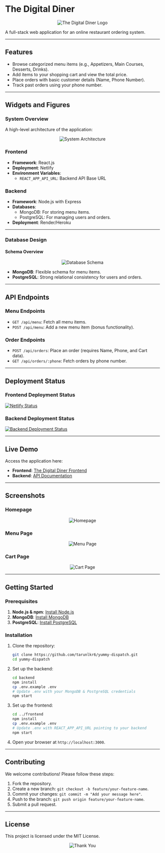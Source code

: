 # The Digital Diner

<p align="center">
  <img src="https://via.placeholder.com/800x400?text=The+Digital+Diner+Logo" alt="The Digital Diner Logo">
</p>

A full-stack web application for an online restaurant ordering system.

---

## **Features**
- Browse categorized menu items (e.g., Appetizers, Main Courses, Desserts, Drinks).
- Add items to your shopping cart and view the total price.
- Place orders with basic customer details (Name, Phone Number).
- Track past orders using your phone number.

---

## **Widgets and Figures**

### **System Overview**
A high-level architecture of the application:
<p align="center">
  <img src="https://via.placeholder.com/800x400?text=System+Architecture" alt="System Architecture">
</p>

### **Frontend**
- **Framework**: React.js
- **Deployment**: Netlify
- **Environment Variables**: 
  - `REACT_APP_API_URL`: Backend API Base URL

### **Backend**
- **Framework**: Node.js with Express
- **Databases**:
  - MongoDB: For storing menu items.
  - PostgreSQL: For managing users and orders.
- **Deployment**: Render/Heroku

---

### **Database Design**
#### **Schema Overview**
<p align="center">
  <img src="https://via.placeholder.com/800x400?text=Database+Schema" alt="Database Schema">
</p>

- **MongoDB**: Flexible schema for menu items.
- **PostgreSQL**: Strong relational consistency for users and orders.

---

## **API Endpoints**

### **Menu Endpoints**
- `GET /api/menu`: Fetch all menu items.
- `POST /api/menu`: Add a new menu item (bonus functionality).

### **Order Endpoints**
- `POST /api/orders`: Place an order (requires Name, Phone, and Cart data).
- `GET /api/orders/:phone`: Fetch orders by phone number.

---

## **Deployment Status**

### Frontend Deployment Status
[![Netlify Status](https://api.netlify.com/api/v1/badges/<your-badge-id>/deploy-status)](https://app.netlify.com/sites/your-site-name/deploys)

### Backend Deployment Status
[![Backend Deployment Status](https://img.shields.io/badge/Backend-Online-brightgreen)](https://your-backend-url)

---

## **Live Demo**
Access the application here:
- **Frontend**: [The Digital Diner Frontend](https://your-netlify-url.netlify.app)
- **Backend**: [API Documentation](https://your-backend-url/api-docs)

---

## **Screenshots**
### Homepage
<p align="center">
  <img src="https://via.placeholder.com/800x400?text=Homepage" alt="Homepage">
</p>

### Menu Page
<p align="center">
  <img src="https://via.placeholder.com/800x400?text=Menu+Page" alt="Menu Page">
</p>

### Cart Page
<p align="center">
  <img src="https://via.placeholder.com/800x400?text=Cart+Page" alt="Cart Page">
</p>

---

## **Getting Started**

### Prerequisites
1. **Node.js & npm**: [Install Node.js](https://nodejs.org/en/)
2. **MongoDB**: [Install MongoDB](https://www.mongodb.com/docs/manual/installation/)
3. **PostgreSQL**: [Install PostgreSQL](https://www.postgresql.org/download/)

### Installation
1. Clone the repository:
   ```bash
   git clone https://github.com/tarunlkr6/yummy-dispatch.git
   cd yummy-dispatch
   ```

2. Set up the backend:
   ```bash
   cd backend
   npm install
   cp .env.example .env
   # Update .env with your MongoDB & PostgreSQL credentials
   npm start
   ```

3. Set up the frontend:
   ```bash
   cd ../frontend
   npm install
   cp .env.example .env
   # Update .env with REACT_APP_API_URL pointing to your backend
   npm start
   ```

4. Open your browser at `http://localhost:3000`.

---

## **Contributing**

We welcome contributions! Please follow these steps:
1. Fork the repository.
2. Create a new branch: `git checkout -b feature/your-feature-name`.
3. Commit your changes: `git commit -m "Add your message here"`.
4. Push to the branch: `git push origin feature/your-feature-name`.
5. Submit a pull request.

---

## **License**
This project is licensed under the MIT License.

<p align="center">
  <img src="https://via.placeholder.com/800x100?text=Thank+You+for+Checking+Out+The+Digital+Diner!" alt="Thank You">
</p>
